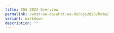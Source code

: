 ```yaml
---
title: CGS 2023 Overview
permalink: /what-we-do/what-we-do/cgs2023/home/
variant: markdown
description: ""
---
```


